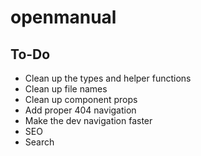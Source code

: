 # openmanual

## To-Do

- Clean up the types and helper functions
- Clean up file names
- Clean up component props
- Add proper 404 navigation
- Make the dev navigation faster
- SEO
- Search
